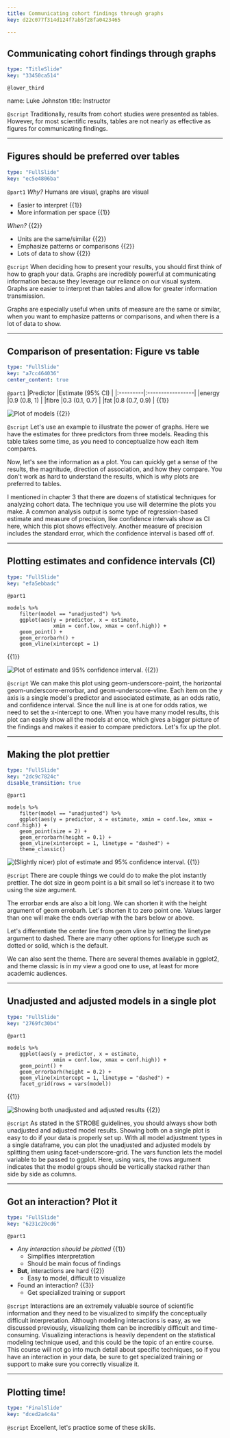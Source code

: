 ```yaml
---
title: Communicating cohort findings through graphs
key: d22c077f314d124f7ab5f28fa0423465

---
```

## Communicating cohort findings through graphs

```yaml
type: "TitleSlide"
key: "33450ca514"
```

`@lower_third`

name: Luke Johnston
title: Instructor


`@script`
Traditionally, results from cohort studies were presented as tables. However, for most scientific results, tables are not nearly as effective as figures for communicating findings.


---
## Figures should be preferred over tables

```yaml
type: "FullSlide"
key: "ec5e4806ba"
```

`@part1`
*Why?* Humans are visual, graphs are visual

- Easier to interpret {{1}}
- More information per space {{1}}

*When?* {{2}}

- Units are the same/similar {{2}}
- Emphasize patterns or comparisons {{2}}
- Lots of data to show {{2}}


`@script`
When deciding how to present your results, you should first think of how to graph your data. Graphs are incredibly powerful at communicating information because they leverage our reliance on our visual system. Graphs are easier to interpret than tables and allow for greater information transmission. 

Graphs are especially useful when units of measure are the same or similar, when you want to emphasize patterns or comparisons, and when there is a lot of data to show.


---
## Comparison of presentation: Figure vs table

```yaml
type: "FullSlide"
key: "a7cc464036"
center_content: true
```

`@part1`
|Predictor |Estimate (95% CI) |
|:---------|:-----------------|
|energy    |0.9 (0.8, 1)      |
|fibre     |0.3 (0.1, 0.7)    |
|fat       |0.8 (0.7, 0.9)    | {{1}}

![Plot of models](https://assets.datacamp.com/production/repositories/2079/datasets/b3b869e4018df3d0b1d3d1fa6d09e9243014a5d7/ch4-v2-models.png) {{2}}


`@script`
Let's use an example to illustrate the power of graphs. Here we have the estimates for three predictors from three models. Reading this table takes some time, as you need to conceptualize how each item compares.

Now, let's see the information as a plot. You can quickly get a sense of the results, the magnitude, direction of association, and how they compare. You don't work as hard to understand the results, which is why plots are preferred to tables.

I mentioned in chapter 3 that there are dozens of statistical techniques for analyzing cohort data. The technique you use will determine the plots you make. A common analysis output is some type of regression-based estimate and measure of precision, like confidence intervals show as CI here, which this plot shows effectively. Another measure of precision includes the standard error, which the confidence interval is based off of.


---
## Plotting estimates and confidence intervals (CI)

```yaml
type: "FullSlide"
key: "efa5ebbadc"
```

`@part1`
```{r}
models %>%
    filter(model == "unadjusted") %>%
    ggplot(aes(y = predictor, x = estimate, 
               xmin = conf.low, xmax = conf.high)) +
    geom_point() +
    geom_errorbarh() +
    geom_vline(xintercept = 1)
```
{{1}}

![Plot of estimate and 95% confidence interval.](https://assets.datacamp.com/production/repositories/2079/datasets/b8e940652d8d23203849a7d0c480df2f0637636a/ch4-v2-estimate-ci-basic.png) {{2}}


`@script`
We can make this plot using geom-underscore-point, the horizontal geom-underscore-errorbar, and geom-underscore-vline. Each item on the y axis is a single model's predictor and associated estimate, as an odds ratio, and confidence interval. Since the null line is at one for odds ratios, we need to set the x-intercept to one. When you have many model results, this plot can easily show all the models at once, which gives a bigger picture of the findings and makes it easier to compare predictors. Let's fix up the plot.


---
## Making the plot prettier

```yaml
type: "FullSlide"
key: "2dc9c7824c"
disable_transition: true
```

`@part1`
```{r}
models %>%
    filter(model == "unadjusted") %>%
    ggplot(aes(y = predictor, x = estimate, xmin = conf.low, xmax = conf.high)) +
    geom_point(size = 2) +
    geom_errorbarh(height = 0.1) +
    geom_vline(xintercept = 1, linetype = "dashed") +
    theme_classic()
```

![(Slightly nicer) plot of estimate and 95% confidence interval.](https://assets.datacamp.com/production/repositories/2079/datasets/42c6b5374e981264459e76fb535589179aa62ff6/ch4-v2-estimate-ci-nicer.png) {{1}}


`@script`
There are couple things we could do to make the plot instantly prettier. The dot size in geom point is a bit small so let's increase it to two using the size argument.

The errorbar ends are also a bit long. We can shorten it with the height argument of geom errobarh. Let's shorten it to zero point one. Values larger than one will make the ends overlap with the bars below or above.

Let's differentiate the center line from geom vline by setting the linetype argument to dashed. There are many other options for linetype such as dotted or solid, which is the default.

We can also sent the theme. There are several themes available in ggplot2, and theme classic is in my view a good one to use, at least for more academic audiences.

---
## Unadjusted and adjusted models in a single plot

```yaml
type: "FullSlide"
key: "2769fc30b4"
```

`@part1`
```{r}
models %>%
    ggplot(aes(y = predictor, x = estimate, 
               xmin = conf.low, xmax = conf.high)) +
    geom_point() +
    geom_errorbarh(height = 0.2) +
    geom_vline(xintercept = 1, linetype = "dashed") +
    facet_grid(rows = vars(model))
```
{{1}}

![Showing both unadjusted and adjusted results](https://assets.datacamp.com/production/repositories/2079/datasets/24698332a3e01046dafd90cf1dca391c3a10aa92/ch4-v2-unadjusted-adjusted.png) {{2}}


`@script`
As stated in the STROBE guidelines, you should always show both unadjusted and adjusted model results. Showing both on a single plot is easy to do if your data is properly set up. With all model adjustment types in a single dataframe, you can plot the unadjusted and adjusted models by splitting them using facet-underscore-grid. The vars function lets the model variable to be passed to ggplot. Here, using vars, the rows argument indicates that the model groups should be vertically stacked rather than side by side as columns.


---
## Got an interaction? Plot it

```yaml
type: "FullSlide"
key: "6231c20cd6"
```

`@part1`
- *Any interaction should be plotted* {{1}}
    - Simplifies interpretation
    - Should be main focus of findings
- **But**, interactions are hard {{2}}
    - Easy to model, difficult to visualize
- Found an interaction? {{3}}
    - Get specialized training or support


`@script`
Interactions are an extremely valuable source of scientific information and they need to be visualized to simplify the conceptually difficult interpretation. Although modeling interactions is easy, as we discussed previously, visualizing them can be incredibly difficult and time-consuming. Visualizing interactions is heavily dependent on the statistical modeling technique used, and this could be the topic of an entire course. This course will not go into much detail about specific techniques, so if you have an interaction in your data, be sure to get specialized training or support to make sure you correctly visualize it.


---
## Plotting time!

```yaml
type: "FinalSlide"
key: "dced2a4c4a"
```

`@script`
Excellent, let's practice some of these skills.

